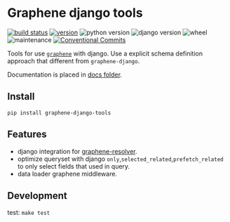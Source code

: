 # Graphene django tools

[![build status](https://github.com/NateScarlet/graphene-django-tools/workflows/Python%20package/badge.svg)](https://github.com/NateScarlet/graphene-django-tools/actions)
[![version](https://img.shields.io/pypi/v/graphene-django-tools)](https://pypi.org/project/graphene-django-tools/)
![python version](https://img.shields.io/pypi/pyversions/graphene-django-tools)
![django version](https://img.shields.io/pypi/djversions/graphene-django-tools)
![wheel](https://img.shields.io/pypi/wheel/graphene-django-tools)
![maintenance](https://img.shields.io/maintenance/yes/2020)
[![Conventional Commits](https://img.shields.io/badge/Conventional%20Commits-1.0.0-yellow.svg)](https://conventionalcommits.org)

Tools for use [`graphene`](https://github.com/graphql-python/graphene) with django.
Use a explicit schema definition approach that different from `graphene-django`.

Documentation is placed in [docs folder](./docs).

## Install

`pip install graphene-django-tools`

## Features

- django integration for [graphene-resolver](https://github.com/NateScarlet/graphene-resolver).
- optimize queryset with django `only`,`selected_related`,`prefetch_related` to only select fields that used in query.
- data loader graphene middleware.

## Development

test: `make test`
